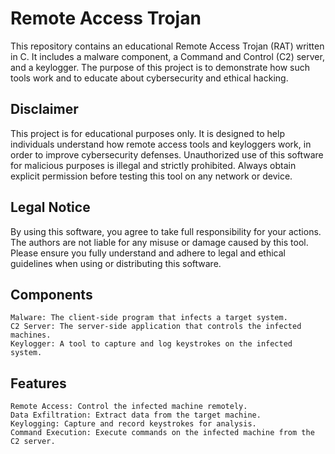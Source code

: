 # Remote Access Trojan
This repository contains an educational Remote Access Trojan (RAT) written in C. It includes a malware component, a Command and Control (C2) server, and a keylogger. The purpose of this project is to demonstrate how such tools work and to educate about cybersecurity and ethical hacking.<br />

<h2>Disclaimer</h2>
This project is for educational purposes only. It is designed to help individuals understand how remote access tools and keyloggers work, in order to improve cybersecurity defenses. Unauthorized use of this software for malicious purposes is illegal and strictly prohibited. Always obtain explicit permission before testing this tool on any network or device.

<h2>Legal Notice</h2>
By using this software, you agree to take full responsibility for your actions. The authors are not liable for any misuse or damage caused by this tool.<br />
Please ensure you fully understand and adhere to legal and ethical guidelines when using or distributing this software.<br />

<h2>Components</h2>

    Malware: The client-side program that infects a target system.
    C2 Server: The server-side application that controls the infected machines.
    Keylogger: A tool to capture and log keystrokes on the infected system.

<h2>Features</h2>

    Remote Access: Control the infected machine remotely.
    Data Exfiltration: Extract data from the target machine.
    Keylogging: Capture and record keystrokes for analysis.
    Command Execution: Execute commands on the infected machine from the C2 server.
